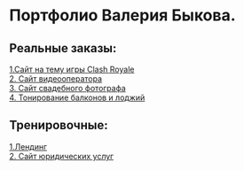 # Портфолио Валерия Быкова.
## Реальные заказы:

[1.Сайт на тему игры Clash Royale](http://clash-royale.tk)
 <br/>
[2. Сайт видеооператора](https://valeriy002.github.io/Виктор%20Волков%20-%20видеооператор/index.html)
 <br/>
[3. Сайт свадебного фотографа](https://valeriy002.github.io/Максим%20-%20свадебный%20фотограф/index.html)
 <br/>
[4. Тонирование балконов и лоджий](https://valeriy002.github.io/%D0%A2%D0%BE%D0%BD%D0%B8%D1%80%D0%BE%D0%B2%D0%B0%D0%BD%D0%B8%D0%B5%20%D0%B1%D0%B0%D0%BB%D0%BA%D0%BE%D0%BD%D0%BE%D0%B2%20%D0%B8%20%D0%BB%D0%BE%D0%B4%D0%B6%D0%B8%D0%B9/)
 <br/>
 

 
## Тренировочные:
[1.Лендинг](https://valeriy002.github.io/Landing%20(no%20name)/index.html)
 <br/>
[2. Сайт юридических услуг](https://valeriy002.github.io/Юридические%20услуги/index.html)
 <br/>
